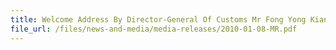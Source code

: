 ```yaml
---
title: Welcome Address By Director-General Of Customs Mr Fong Yong Kian At Singapore Customs’ Centennieal Celebrations, 8 January 2010, 11.10 AM, Orchird Country Club
file_url: /files/news-and-media/media-releases/2010-01-08-MR.pdf
---
```

